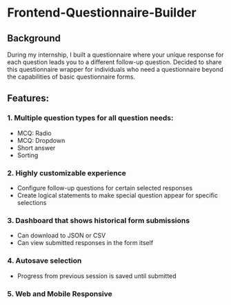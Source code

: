 # Frontend-Questionnaire-Builder

## Background
During my internship, I built a questionnaire where your unique response for each question leads you to a different follow-up question. Decided to share this questionnaire wrapper for individuals who need a questionnaire beyond the capabilities of basic questionnaire forms.

## Features:
### 1. Multiple question types for all question needs:
  - MCQ: Radio
  - MCQ: Dropdown
  - Short answer
  - Sorting


### 2. Highly customizable experience
  - Configure follow-up questions for certain selected responses
  - Create logical statements to make special question appear for specific selections


### 3. Dashboard that shows historical form submissions
  - Can download to JSON or CSV
  - Can view submitted responses in the form itself

  
### 4. Autosave selection
  - Progress from previous session is saved until submitted

  
### 5. Web and Mobile Responsive
